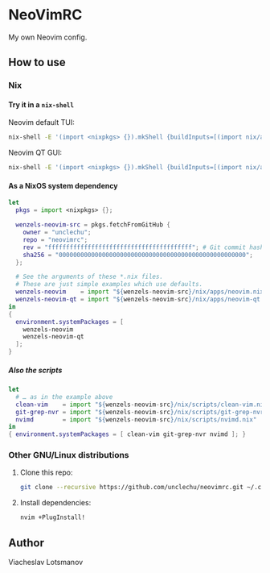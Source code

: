 # NeoVimRC

My own Neovim config.

## How to use

### Nix

#### Try it in a `nix-shell`

Neovim default TUI:

```sh
nix-shell -E '(import <nixpkgs> {}).mkShell {buildInputs=[(import nix/apps/neovim.nix {})];}' --run nvim
```

Neovim QT GUI:

```sh
nix-shell -E '(import <nixpkgs> {}).mkShell {buildInputs=[(import nix/apps/neovim-qt.nix {})];}' --run nvim-qt
```

#### As a NixOS system dependency

```nix
let
  pkgs = import <nixpkgs> {};

  wenzels-neovim-src = pkgs.fetchFromGitHub {
    owner = "unclechu";
    repo = "neovimrc";
    rev = "ffffffffffffffffffffffffffffffffffffffff"; # Git commit hash
    sha256 = "0000000000000000000000000000000000000000000000000000";
  };

  # See the arguments of these *.nix files.
  # These are just simple examples which use defaults.
  wenzels-neovim    = import "${wenzels-neovim-src}/nix/apps/neovim.nix"    {};
  wenzels-neovim-qt = import "${wenzels-neovim-src}/nix/apps/neovim-qt.nix" {};
in
{
  environment.systemPackages = [
    wenzels-neovim
    wenzels-neovim-qt
  ];
}
```

##### Also the scripts

```nix
let
  # … as in the example above
  clean-vim    = import "${wenzels-neovim-src}/nix/scripts/clean-vim.nix"    {};
  git-grep-nvr = import "${wenzels-neovim-src}/nix/scripts/git-grep-nvr.nix" {};
  nvimd        = import "${wenzels-neovim-src}/nix/scripts/nvimd.nix"        {};
in
{ environment.systemPackages = [ clean-vim git-grep-nvr nvimd ]; }
```

### Other GNU/Linux distributions

1. Clone this repo:

   ```sh
   git clone --recursive https://github.com/unclechu/neovimrc.git ~/.config/nvim
   ```

2. Install dependencies:

   ```sh
   nvim +PlugInstall!
   ```

## Author

Viacheslav Lotsmanov
